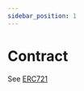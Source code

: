```yaml
---
sidebar_position: 1
---
```


# Contract

See [ERC721](/docs/marketplace/hierarchy/ERC721/contract/)
